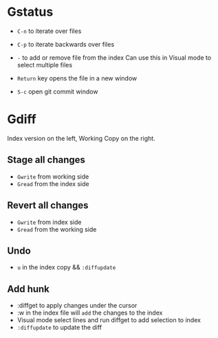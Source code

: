 # Gstatus

- `C-n` to iterate over files
- `C-p` to iterate backwards over files

- `-` to add or remove file from the index
    Can use this in Visual mode to select multiple files
- `Return` key opens the file in a new window

- `S-c` open git commit window

# Gdiff

Index version on the left, Working Copy on the right.

## Stage all changes
 - `Gwrite` from working side
 - `Gread` from the index side

## Revert all changes
 - `Gwrite` from index side
 - `Gread` from the working side

## Undo
 - `u` in the index copy && `:diffupdate`

## Add hunk
  - :diffget to apply changes under the cursor
  - :w in the index file will `add` the changes to the index
  - Visual mode select lines and run diffget to add selection to index
  - `:diffupdate` to update the diff


